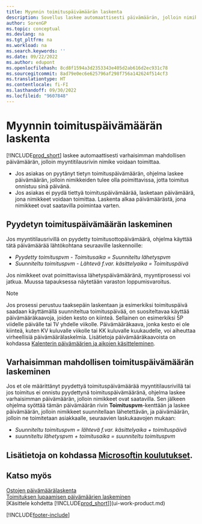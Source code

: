 ```yaml
---
title: Myynnin toimituspäivämäärän laskenta
description: Sovellus laskee automaattisesti päivämäärän, jolloin nimike on tilattava sen saamiseksi tietyn päivän varastoon ja poimittavaksi.
author: SorenGP
ms.topic: conceptual
ms.devlang: na
ms.tgt_pltfrm: na
ms.workload: na
ms.search.keywords: ''
ms.date: 09/22/2022
ms.author: edupont
ms.openlocfilehash: 8cd8f1594a3d2353343e405d2ab616d2ec931c78
ms.sourcegitcommit: 8ad79e0ec6e625796af298f756a142624f514cf3
ms.translationtype: HT
ms.contentlocale: fi-FI
ms.lasthandoff: 09/30/2022
ms.locfileid: "9607848"
---
```

# <a name="delivery-date-calculation-for-sales"></a>Myynnin toimituspäivämäärän laskenta

[!INCLUDE[prod_short](includes/prod_short.md)] laskee automaattisesti varhaisimman mahdollisen päivämäärän, jolloin myyntitilausrivin nimike voidaan toimittaa.

* Jos asiakas on pyytänyt tietyn toimituspäivämäärän, ohjelma laskee päivämäärän, jolloin nimikkeiden tulee olla poimittavissa, jotta toimitus onnistuu sinä päivänä.
* Jos asiakas ei pyydä tiettyä toimituspäivämäärää, lasketaan päivämäärä, jona nimikkeet voidaan toimittaa. Laskenta alkaa päivämäärästä, jona nimikkeet ovat saatavilla poimintaa varten.

## <a name="calculating-a-requested-delivery-date"></a>Pyydetyn toimituspäivämäärän laskeminen

Jos myyntitilausrivillä on pyydetty toimitusottopäivämäärä, ohjelma käyttää tätä päivämäärää lähtökohtana seuraaville laskennoille:

- *Pyydetty toimituspvm - Toimitusaika = Suunniteltu lähetyspvm*
- *Suunniteltu toimituspvm - Lähtevä f.var. käsittelyaika = Toimituspäivä*

Jos nimikkeet ovat poimittavissa lähetyspäivämääränä, myyntiprosessi voi jatkua. Muussa tapauksessa näytetään varaston loppumisvaroitus.

> [!NOTE]
> Jos prosessi perustuu taaksepäin laskentaan ja esimerkiksi toimituspäivä saadaan käyttämällä suunniteltua toimituspäivää, on suositeltavaa käyttää päivämääräkaavoja, joiden kesto on kiinteä. Sellainen on esimerkiksi 5P viidelle päivälle tai 1V yhdelle viikolle. Päivämääräkaava, jonka kesto ei ole kiinteä, kuten KV kuluvalle viikolle tai KK kuluvalle kuukaudelle, voi aiheuttaa virheellisiä päivämäärälaskelmia. Lisätietoja päivämääräkaavoista on kohdassa [Kalenterin päivämäärien ja aikojen käsitteleminen](ui-enter-date-ranges.md).

## <a name="calculating-the-earliest-possible-delivery-date"></a>Varhaisimman mahdollisen toimituspäivämäärän laskeminen

Jos et ole määrittänyt pyydettyä toimituspäivämäärää myyntitilausrivillä tai jos toimitus ei onnistu pyydettynä toimituspäivämääränä, ohjelma laskee varhaisimman päivämäärän, jolloin nimikkeet ovat saatavilla. Sen jälkeen ohjelma syöttää tämän päivämäärän rivin **Toimituspvm**-kenttään ja laskee päivämäärän, jolloin nimikkeet suunnitellaan lähetettävän, ja päivämäärän, jolloin ne toimitetaan asiakkaalle, seuraavien laskukaavojen mukaan:

- *Suunniteltu toimituspvm = lähtevä f.var. käsittelyaika + toimituspäivä*
- *suunniteltu lähetyspvm + toimitusaika = suunniteltu toimituspvm*

## <a name="see-related-microsoft-training"></a>Lisätietoja on kohdassa [Microsoftin koulutukset](/training/modules/promising-sales-order-delivery-dynamics-365-business-central/).

## <a name="see-also"></a>Katso myös

[Ostojen päivämäärälaskenta](purchasing-date-calculation-for-purchases.md)  
[Toimituksen lupaamisen päivämäärien laskeminen](sales-how-to-calculate-order-promising-dates.md)  
[Käsittele kohdetta [!INCLUDE[prod_short](includes/prod_short.md)]](ui-work-product.md)  

[!INCLUDE[footer-include](includes/footer-banner.md)]
